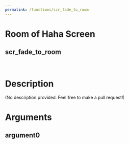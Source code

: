 ```yaml
---
permalink: /functions/scr_fade_to_room
---
```

# Room of Haha Screen  
## scr_fade_to_room  
&nbsp;  
# Description  
(No description provided. Feel free to make a pull request!) 
&nbsp;  
# Arguments
## argument0

&nbsp;  



